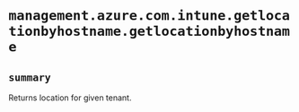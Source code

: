 # `management.azure.com.intune.getlocationbyhostname.getlocationbyhostname`

## `summary`
Returns location for given tenant.


